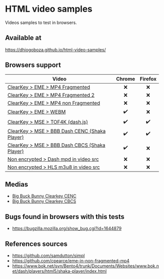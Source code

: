 # HTML video samples
Videos samples to test in browsers.

## Available at
https://dhiogoboza.github.io/html-video-samples/

## Browsers support

| Video  | Chrome | Firefox |
| ------------- | :---: | :---: |
| [ClearKey > EME > MP4 Fragmented](https://dhiogoboza.github.io/html-video-samples/clearkey/eme/mp4_fragmented.html) | ❌ | ❌ |
| [ClearKey > EME > MP4 Fragmented 2](https://dhiogoboza.github.io/html-video-samples/clearkey/eme/mp4_fragmented_2.html) | ❌ | ❌ |
| [ClearKey > EME > MP4 non Fragmented](https://dhiogoboza.github.io/html-video-samples/clearkey/eme/mp4_non_fragmented.html) |❌ | ❌ |
| [ClearKey > EME > WEBM](https://dhiogoboza.github.io/html-video-samples/clearkey/eme/webm.html) | ✔️ | ❌ |
| [ClearKey > MSE > TOF4K (dash.js)](https://dhiogoboza.github.io/html-video-samples/clearkey/mse/tof4k_dashjs.html) | ✔️ | ✔️ |
| [ClearKey > MSE > BBB Dash CENC (Shaka Player)](https://dhiogoboza.github.io/html-video-samples/clearkey/mse/bbb_cenc_shaka.html) | ✔️ | ✔️ |
| [ClearKey > MSE > BBB Dash CBCS (Shaka Player)](https://dhiogoboza.github.io/html-video-samples/clearkey/mse/bbb_cbcs_shaka.html) | ✔️ | ❌ |
| [Non encrypted > Dash mpd in video src](https://dhiogoboza.github.io/html-video-samples/plain/mpd_native.html) | ❌ | ❌ |
| [Non encrypted > HLS m3u8 in video src](https://dhiogoboza.github.io/html-video-samples/plain/m3u8_native.html) | ❌ | ❌ |

## Medias
- [Big Buck Bunny Clearkey CENC](video/big-buck-bunny-clearkey-cenc/README.md)
- [Big Buck Bunny Clearkey CBCS](video/big-buck-bunny-clearkey-cbcs/README.md)

## Bugs found in browsers with this tests
- https://bugzilla.mozilla.org/show_bug.cgi?id=1644879

## References sources
- https://github.com/samdutton/simpl
- https://github.com/cpearce/eme-in-non-fragmented-mp4
- https://www.bok.net/svn/Bento4/trunk/Documents/Websites/www.bok.net/dash/players/html5/shaka-player/index.html
